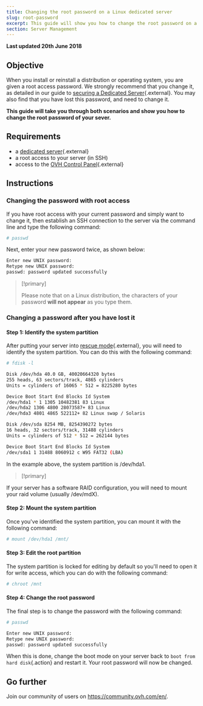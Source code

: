 ```yaml
---
title: Changing the root password on a Linux dedicated server
slug: root-password
excerpt: This guide will show you how to change the root password on a Linux dedicated server.
section: Server Management
---
```


**Last updated 20th June 2018**

## Objective

When you install or reinstall a distribution or operating system, you are given a root access password. We strongly recommend that you change it, as detailed in our guide to [securing a Dedicated Server](https://docs.ovh.com/asia/en/dedicated/securing-a-dedicated-server/#change-the-password-associated-with-the-root-user){.external}. You may also find that you have lost this password, and need to change it.

**This guide will take you through both scenarios and show you how to change the root password of your sever.**

## Requirements

* a [dedicated server](https://www.ovh.com/asia/dedicated-servers/){.external}
* a root access to your server (in SSH)
* access to the [OVH Control Panel](https://ca.ovh.com/auth/?action=gotomanager){.external}

## Instructions

### Changing the password with root access

If you have root access with your current password and simply want to change it, then establish an SSH connection to the server via the command line and type the following command:

```sh
# passwd
```
Next, enter your new password twice, as shown below:

```sh
Enter new UNIX password:
Retype new UNIX password:
passwd: password updated successfully
```


> [!primary]
>
> Please note that on a Linux distribution, the characters of your password **will not appear** as you type them.
>

### Changing a password after you have lost it

#### Step 1: Identify the system partition

After putting your server into [rescue mode](https://docs.ovh.com/asia/en/dedicated/ovh-rescue/){.external}, you will need to identify the system partition. You can do this with the following command:

```sh
# fdisk -l

Disk /dev/hda 40.0 GB, 40020664320 bytes
255 heads, 63 sectors/track, 4865 cylinders
Units = cylinders of 16065 * 512 = 8225280 bytes

Device Boot Start End Blocks Id System
/dev/hda1 * 1 1305 10482381 83 Linux
/dev/hda2 1306 4800 28073587+ 83 Linux
/dev/hda3 4801 4865 522112+ 82 Linux swap / Solaris

Disk /dev/sda 8254 MB, 8254390272 bytes
16 heads, 32 sectors/track, 31488 cylinders
Units = cylinders of 512 * 512 = 262144 bytes

Device Boot Start End Blocks Id System
/dev/sda1 1 31488 8060912 c W95 FAT32 (LBA)
```

In the example above, the system partition is /dev/hda1. 

> [!primary]
>
If your server has a software RAID configuration, you will need to mount your raid volume (usually /dev/mdX). 
>

#### Step 2: Mount the system partition

Once you've identified the system partition, you can mount it with the following command:

```sh
# mount /dev/hda1 /mnt/
```

#### Step 3: Edit the root partition

The system partition is locked for editing by default so you'll need to open it for write access, which you can do with the following command:

```sh
# chroot /mnt
```

#### Step 4: Change the root password

The final step is to change the password with the following command:

```sh
# passwd

Enter new UNIX password:
Retype new UNIX password:
passwd: password updated successfully
```

When this is done, change the boot mode on your server back to `boot from hard disk`{.action} and restart it. Your root password will now be changed.

## Go further

Join our community of users on <https://community.ovh.com/en/>.